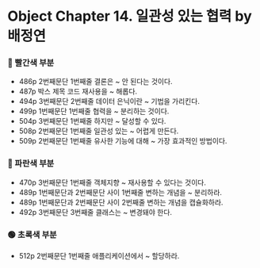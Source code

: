 # Object Chapter 14. 일관성 있는 협력 by 배정연
### 🔴 빨간색 부분
* 486p 2번째문단 1번째줄 결론은 ~ 안 된다는 것이다.
* 487p 박스 제목 코드 재사용을 ~ 해롭다.
* 494p 3번째문단 2번째줄 데이터 은닉이란 ~ 기법을 가리킨다.
* 499p 1번째문단 1번째줄 협력을 ~ 분리하는 것이다.
* 504p 3번째문단 1번째줄 하지만 ~ 달성할 수 있다. 
* 508p 2번째문단 1번째줄 일관성 있는 ~ 어렵게 만든다.
* 509p 2번째문단 1번째줄 유사한 기능에 대해 ~ 가장 효과적인 방법이다.
### 🔵 파란색 부분
* 470p 3번째문단 1번째줄 객체지향 ~ 재사용할 수 있다는 것이다. 
* 489p 1번째문단과 2번째문단 사이 1번째줄 변하는 개념을 ~ 분리하라. 
* 489p 1번째문단과 2번째문단 사이 2번째줄 변하는 개념을 캡슐화하라.
* 492p 3번째문단 3번째줄 클래스는 ~ 변경돼야 한다.
### 🟢 초록색 부분
* 512p 2번째문단 1번째줄 애플리케이션에서 ~ 할당하라.
